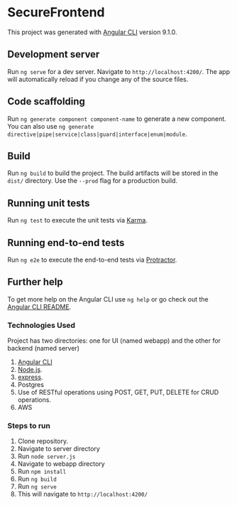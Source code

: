 # SecureFrontend

This project was generated with [Angular CLI](https://github.com/angular/angular-cli) version 9.1.0.

## Development server

Run `ng serve` for a dev server. Navigate to `http://localhost:4200/`. The app will automatically reload if you change any of the source files.

## Code scaffolding

Run `ng generate component component-name` to generate a new component. You can also use `ng generate directive|pipe|service|class|guard|interface|enum|module`.

## Build

Run `ng build` to build the project. The build artifacts will be stored in the `dist/` directory. Use the `--prod` flag for a production build.

## Running unit tests

Run `ng test` to execute the unit tests via [Karma](https://karma-runner.github.io).

## Running end-to-end tests

Run `ng e2e` to execute the end-to-end tests via [Protractor](http://www.protractortest.org/).

## Further help

To get more help on the Angular CLI use `ng help` or go check out the [Angular CLI README](https://github.com/angular/angular-cli/blob/master/README.md).

### Technologies Used
Project has two directories: one for UI (named webapp) and the other for backend (named server)
1. [Angular CLI](https://github.com/angular/angular-cli)
2. [Node.js](https://nodejs.org/dist/latest-v12.x/docs/api/).
3. [express](https://expressjs.com/en/4x/api.html).
4. Postgres
5. Use of RESTful operations using POST, GET, PUT, DELETE for CRUD operations.
6. AWS 

### Steps to run
1. Clone repository.
2. Navigate to server directory
3. Run `node server.js`
4. Navigate to webapp directory
5. Run `npm install`
6. Run `ng build`
7. Run `ng serve`
8. This will navigate to `http://localhost:4200/`


